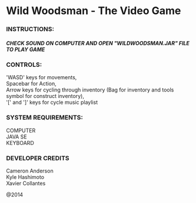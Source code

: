 # Wild Woodsman - The Video Game


### INSTRUCTIONS: 
##### CHECK SOUND ON COMPUTER AND OPEN "WILDWOODSMAN.JAR" FILE TO PLAY GAME<br/>

### CONTROLS: 
'WASD' keys for movements,<br/>
Spacebar for Action,<br/>
Arrow keys for cycling through inventory (Bag for inventory and tools symbol for construct inventory),<br/> 
'[' and ']' keys for cycle music playlist <br/>

### SYSTEM REQUIREMENTS:
COMPUTER<br/>
JAVA SE<br/>
KEYBOARD<br/>



### DEVELOPER CREDITS
Cameron Anderson<br/>
Kyle Hashimoto<br/>
Xavier Collantes<br/>

@2014
